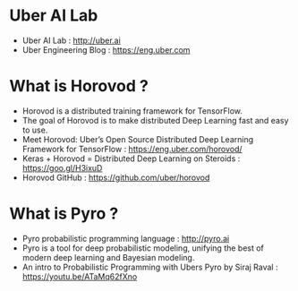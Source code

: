 # Uber AI Lab 
* Uber AI Lab : http://uber.ai 
* Uber Engineering Blog : https://eng.uber.com

# What is Horovod ? 
* Horovod is a distributed training framework for TensorFlow. 
* The goal of Horovod is to make distributed Deep Learning fast and easy to use.
* Meet Horovod: Uber’s Open Source Distributed Deep Learning Framework for TensorFlow : https://eng.uber.com/horovod/
* Keras + Horovod = Distributed Deep Learning on Steroids : https://goo.gl/H3ixuD
* Horovod GitHub : https://github.com/uber/horovod

# What is Pyro ? 
* Pyro probabilistic programming language : http://pyro.ai
* Pyro is a tool for deep probabilistic modeling, unifying the best of modern deep learning and Bayesian modeling. 
* An intro to Probabilistic Programming with Ubers Pyro by Siraj Raval : https://youtu.be/ATaMq62fXno


